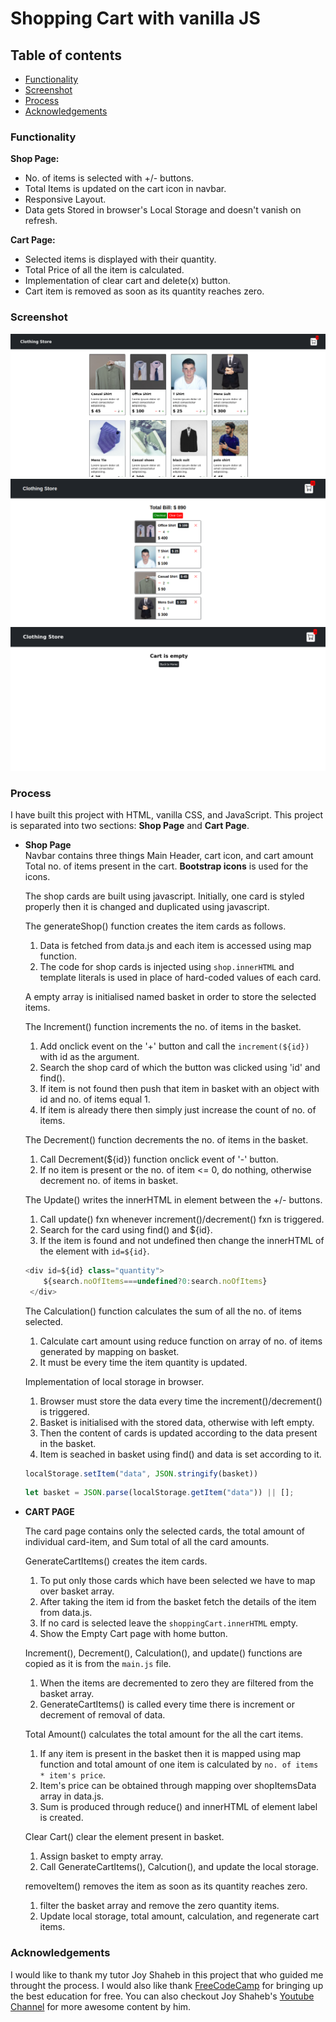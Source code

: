 # Shopping Cart with vanilla JS

## Table of contents

- [Functionality](#Functionality)
- [Screenshot](#screenshot)
- [Process](#Process)
- [Acknowledgements](#Acknowledgements)

### Functionality 

**Shop Page:**  
- No. of items is selected with +/- buttons.
- Total Items is updated on the cart icon in navbar.
- Responsive Layout.
- Data gets Stored in browser's Local Storage and doesn't vanish on refresh.

**Cart Page:**  
- Selected items is displayed with their quantity.
- Total Price of all the item is calculated.
- Implementation of clear cart and delete(x) button.
- Cart item is removed as soon as its quantity reaches zero.

### Screenshot 

![Shop-page](images/shop-page.png)
![Cart-page](images/cart-page.png)
![Cart-page-empty](images/cart-page-empty.png)

### Process 

I have built this project with HTML, vanilla CSS, and JavaScript. This project is separated into two sections: **Shop Page** and **Cart Page**.

- **Shop Page**  
    Navbar contains three things Main Header, cart icon, and cart amount Total no. of items present in the cart. **Bootstrap icons** is used for the icons.

    The shop cards are built using javascript. Initially, one card is styled properly then it is changed and duplicated using javascript.

    The generateShop() function creates the item cards as follows.
    1. Data is fetched from data.js and each item is accessed using map function.
    2. The code for shop cards is injected using `shop.innerHTML` and template literals is used in place of hard-coded values of each card.

    A empty array is initialised named basket in order to store the selected items.

    The Increment() function increments the no. of items in the basket.
    1. Add onclick event on the '+' button and call the `increment(${id})` with id as the argument.
    2. Search the shop card of which the button was clicked using 'id' and find().
    3. If item is not found then push that item in basket with an object with id and no. of items equal 1.
    4. If item is already there then simply just increase the count of no. of items.

    The Decrement() function decrements the no. of items in the basket.
    1. Call Decrement(${id}) function onclick event of '-' button.
    2. If no item is present or the no. of item <= 0, do nothing, otherwise decrement no. of items in basket.


    The Update() writes the innerHTML in element between the +/- buttons.
    1. Call update() fxn whenever increment()/decrement() fxn is triggered.
    2. Search for the card using find() and ${id}.
    3. If the item is found and not undefined then change the innerHTML of the element with `id=${id}`.

    ```js
    <div id=${id} class="quantity">
        ${search.noOfItems===undefined?0:search.noOfItems}
     </div>
    ```
    
    The Calculation() function calculates the sum of all the no. of items selected.
    1. Calculate cart amount using reduce function on array of no. of items generated by mapping on basket.
    2. It must be every time the item quantity is updated.

    Implementation of local storage in browser.
    1. Browser must store the data every time the increment()/decrement() is triggered.
    2. Basket is initialised with the stored data, otherwise with left empty.
    3. Then the content of cards is updated according to the data present in the basket.
    4. Item is seached in basket using find() and data is set according to it.

    ```js
    localStorage.setItem("data", JSON.stringify(basket))
    ```
    ```js
    let basket = JSON.parse(localStorage.getItem("data")) || [];
    ```

- **CART PAGE**  

    The card page contains only the selected cards, the total amount of individual card-item, and Sum total of all the card amounts.

    GenerateCartItems() creates the item cards.
    1. To put only those cards which have been selected we have to map over basket array.
    2. After taking the item id from the basket fetch the details of the item from data.js.
    3. If no card is selected leave the `shoppingCart.innerHTML` empty.
    4. Show the Empty Cart page with home button.

    Increment(), Decrement(), Calculation(), and update() functions are copied as it is from the `main.js` file.
    1. When the items are decremented to zero they are filtered from the basket array.
    2. GenerateCartItems() is called every time there is increment or decrement of removal of data.

    Total Amount() calculates the total amount for the all the cart items.
    1. If any item is present in the basket then it is mapped using map function and total amount of one item is calculated by `no. of items * item's price`.
    2. Item's price can be obtained through mapping over shopItemsData array in data.js.
    3. Sum is produced through reduce() and innerHTML of element label is created.

    Clear Cart() clear the element present in basket.
    1. Assign basket to empty array.
    2. Call GenerateCartItems(), Calcution(), and update the local storage.

    removeItem() removes the item as soon as its quantity reaches zero.
    1. filter the basket array and remove the zero quantity items.
    2. Update local storage, total amount, calculation, and regenerate cart items.

### Acknowledgements 

I would like to thank my tutor Joy Shaheb in this project that who guided me throught the process. I would also like thank [FreeCodeCamp](https://www.freecodecamp.org/) for bringing up the best education for free. You can also checkout Joy Shaheb's [Youtube Channel](https://www.youtube.com/c/JoyShaheb) for more awesome content by him.





